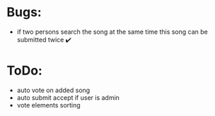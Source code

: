 # Bugs:
* if two persons search the song at the same time this song can be submitted twice ✔️

# ToDo:

* auto vote on added song
* auto submit accept if user is admin
* vote elements sorting
